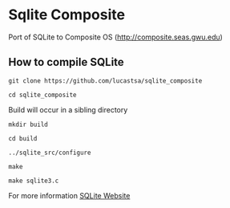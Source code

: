 Sqlite Composite
================

Port of SQLite to Composite OS (http://composite.seas.gwu.edu)

How to compile SQLite
---------------------


`git clone https://github.com/lucastsa/sqlite_composite`

`cd sqlite_composite`

Build will occur in a sibling directory

`mkdir build`                

`cd build`                   

`../sqlite_src/configure`

`make`

`make sqlite3.c`

For more information [SQLite Website](http://www.sqlite.org/cgi/src/doc/trunk/README.md)
